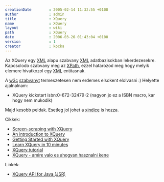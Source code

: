 ```yaml
---
creationDate        : 2005-02-14 11:32:55 +0100 
author              : admin 
title               : XQuery 
name                : XQuery 
layout              : wiki 
path                : XQuery 
date                : 2006-03-26 01:43:04 +0100 
version             : 1 
creator             : kocka 
---
```

Az XQuery egy [XML](XML.html) alapu szabvany [XML](XML.html) adatbazisokban lekerdezesekre. Kapcsolodo szabvany meg az [XPath](XPath.html), ezzel hatarozod meg hogy melyik elemere hivatkozol egy [XML](XML.html) entitasnak.

A [w3c](w3c.html) [szabvanyt](http://www.w3.org/TR/2004/WD-xquery-20041029/) termeszetesen nem erdemes elsokent elolvasni :) Helyette ajalnalnam:

*   XQuery kickstart isbn:0-672-32479-2  (nagyon jo ez a ISBN macro, kar hogy nem mukodik)


Majd kesobb peldak. Esetleg jol johet a [xindice](xindice.html) is hozza.

Cikkek:

*   [Screen-scraping with XQuery](http://www-128.ibm.com/developerworks/java/library/j-jtp03225.html?ca=dgr-jw26XQuery)
*   [An introduction to XQuery](http://www.ibm.com/developerworks/java/library/x-xquery.html)
*   [Getting Started with XQuery](http://www.xml.com/lpt/a/2005/03/02/xquery.html)
*   [Learn XQuery in 10 minutes](http://www.stylusstudio.com/xquery_primer.html)
*   [XQuery tutorial](http://www.stylusstudio.com/xquery_tutorial.html)
*   [XQuery - amire valo es ahogyan hasznalni kene](http://idevnews.com/PrintVersion.asp?ID=215)

Linkek:

*   [XQuery API for Java (JSR)](http://www.jcp.org/en/jsr/detail?id=225)
